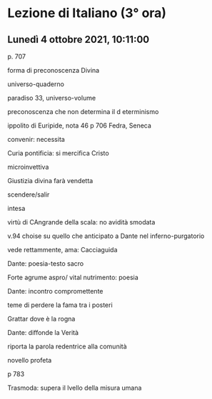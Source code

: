 #  Lezione di Italiano (3° ora)
## Lunedì 4 ottobre 2021, 10:11:00

p. 707

forma di preconoscenza Divina 

universo-quaderno

paradiso 33, universo-volume

preconoscenza che non determina il d eterminismo

ippolito di Euripide, nota 46 p 706
Fedra, Seneca

convenir: necessita

Curia pontificia: si mercifica Cristo

microinvettiva

Giustizia divina farà vendetta

scendere/salir

intesa

virtù di CAngrande della scala: no avidità smodata

v.94 choise su quello che anticipato a Dante nel inferno-purgatorio

vede rettammente, ama: Cacciaguida

Dante: poesia-testo sacro

Forte agrume aspro/ 
vital nutrimento: poesia


Dante: incontro compromettente

teme di perdere la fama tra i posteri

Grattar dove è la rogna 

Dante: diffonde la Verità

riporta la parola redentrice alla comunità

novello profeta

p 783

Trasmoda: supera il lvello della misura umana
<!--stackedit_data:
eyJoaXN0b3J5IjpbMTgyNTY0MjUzLC02NTE2NDM3MjAsLTQ1ND
IwNDA1LC04OTQ1MjE4MSwxMDYxMDU4NTgyXX0=
-->